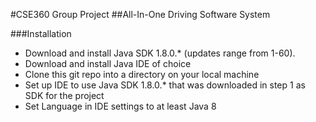 #CSE360 Group Project
##All-In-One Driving Software System

###Installation
* Download and install Java SDK 1.8.0.* (updates range from 1-60).
* Download and install Java IDE of choice
* Clone this git repo into a directory on your local machine
* Set up IDE to use Java SDK 1.8.0.* that was downloaded in step 1 as SDK for the project
* Set Language in IDE settings to at least Java 8